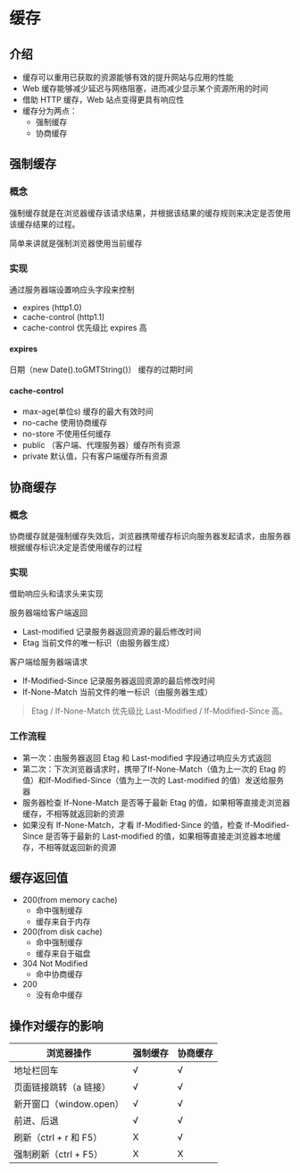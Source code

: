 # 缓存
## 介绍

* 缓存可以重用已获取的资源能够有效的提升网站与应用的性能
* Web 缓存能够减少延迟与网络阻塞，进而减少显示某个资源所用的时间
* 借助 HTTP 缓存，Web 站点变得更具有响应性
* 缓存分为两点：
  * 强制缓存
  * 协商缓存

## 强制缓存
### 概念

强制缓存就是在浏览器缓存该请求结果，并根据该结果的缓存规则来决定是否使用该缓存结果的过程。

简单来讲就是强制浏览器使用当前缓存

### 实现

通过服务器端设置响应头字段来控制

* expires (http1.0)
* cache-control (http1.1)
* cache-control 优先级比 expires 高

#### expires

日期（new Date().toGMTString()） 缓存的过期时间

#### cache-control

* max-age(单位s)   缓存的最大有效时间
* no-cache        使用协商缓存
* no-store        不使用任何缓存
* public          （客户端、代理服务器）缓存所有资源
* private         默认值，只有客户端缓存所有资源

## 协商缓存
### 概念

协商缓存就是强制缓存失效后，浏览器携带缓存标识向服务器发起请求，由服务器根据缓存标识决定是否使用缓存的过程

### 实现

借助响应头和请求头来实现

服务器端给客户端返回

* Last-modified        记录服务器返回资源的最后修改时间
* Etag                         当前文件的唯一标识（由服务器生成）

客户端给服务器端请求

* If-Modified-Since   记录服务器返回资源的最后修改时间
* If-None-Match	   当前文件的唯一标识（由服务器生成）
> Etag / If-None-Match 优先级比 Last-Modified / If-Modified-Since 高。

### 工作流程

* 第一次：由服务器返回 Etag  和 Last-modified 字段通过响应头方式返回
* 第二次：下次浏览器请求时，携带了If-None-Match（值为上一次的 Etag 的值）和If-Modified-Since（值为上一次的 Last-modified 的值）发送给服务器
* 服务器检查 If-None-Match 是否等于最新 Etag 的值，如果相等直接走浏览器缓存，不相等就返回新的资源
* 如果没有 If-None-Match，才看 If-Modified-Since 的值，检查 If-Modified-Since 是否等于最新的 Last-modified  的值，如果相等直接走浏览器本地缓存，不相等就返回新的资源

## 缓存返回值
* 200(from memory cache)
	* 命中强制缓存
	* 缓存来自于内存
* 200(from disk cache)
	* 命中强制缓存
	* 缓存来自于磁盘
* 304 Not Modified
	* 命中协商缓存
* 200 
	* 没有命中缓存

## 操作对缓存的影响

| 浏览器操作              | 强制缓存 | 协商缓存 |
| ----------------------- | -------- | -------- |
| 地址栏回车              | √        | √        |
| 页面链接跳转（a 链接）  | √        | √        |
| 新开窗口（window.open） | √        | √        |
| 前进、后退              | √        | √        |
| 刷新（ctrl + r 和 F5）  | X        | √        |
| 强制刷新（ctrl + F5）   | X        | X        |

